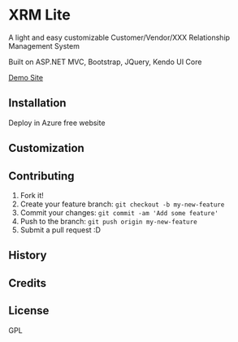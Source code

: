 # XRM Lite

A light and easy customizable Customer/Vendor/XXX Relationship Management System

Built on ASP.NET MVC, Bootstrap, JQuery, Kendo UI Core

[Demo Site](http://xrmlite.azurewebsites.net/)

## Installation

Deploy in Azure free website

## Customization


## Contributing

1. Fork it!
2. Create your feature branch: `git checkout -b my-new-feature`
3. Commit your changes: `git commit -am 'Add some feature'`
4. Push to the branch: `git push origin my-new-feature`
5. Submit a pull request :D

## History



 

## Credits


## License
GPL
